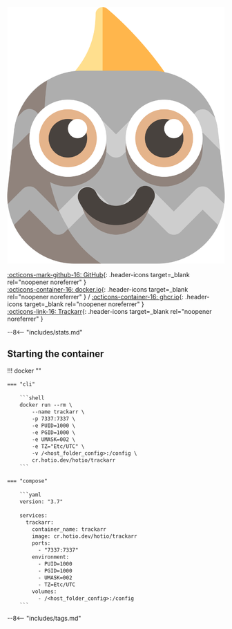 <div class="image-logo no-logo"><img src="/img/pullio.svg" alt="logo"></div>

[:octicons-mark-github-16: GitHub](https://github.com/hotio/trackarr){: .header-icons target=_blank rel="noopener noreferrer" }  
[:octicons-container-16: docker.io](https://hub.docker.com/r/hotio/trackarr){: .header-icons target=_blank rel="noopener noreferrer" }
 / [:octicons-container-16: ghcr.io](https://github.com/orgs/hotio/packages/container/package/trackarr){: .header-icons target=_blank rel="noopener noreferrer" }  
[:octicons-link-16: Trackarr](https://gitlab.com/cloudb0x/trackarr){: .header-icons target=_blank rel="noopener noreferrer" }  

--8<-- "includes/stats.md"

## Starting the container

!!! docker ""

    === "cli"

        ```shell
        docker run --rm \
            --name trackarr \
            -p 7337:7337 \
            -e PUID=1000 \
            -e PGID=1000 \
            -e UMASK=002 \
            -e TZ="Etc/UTC" \
            -v /<host_folder_config>:/config \
            cr.hotio.dev/hotio/trackarr
        ```

    === "compose"

        ```yaml
        version: "3.7"

        services:
          trackarr:
            container_name: trackarr
            image: cr.hotio.dev/hotio/trackarr
            ports:
              - "7337:7337"
            environment:
              - PUID=1000
              - PGID=1000
              - UMASK=002
              - TZ=Etc/UTC
            volumes:
              - /<host_folder_config>:/config
        ```

--8<-- "includes/tags.md"
